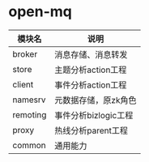 # open-mq

| 模块名              | 说明                       |
| ------------------- | -------------------------- |
| broker      | 消息存储、消息转发       |
| store      | 主题分析action工程        |
| client    | 事件分析action工程         |
| namesrv      |元数据存储，原zk角色         |
| remoting      | 事件分析bizlogic工程        |
| proxy   | 热线分析parent工程      |
| common | 通用能力     |工具|
